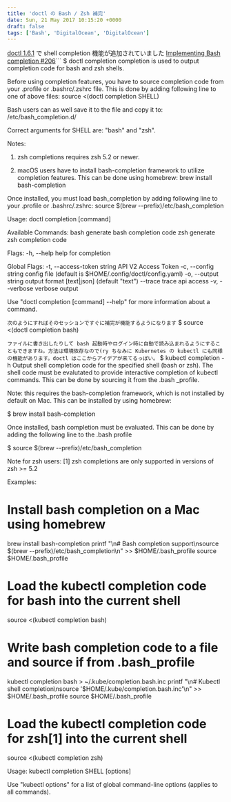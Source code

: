 ```yaml
---
title: 'doctl の Bash / Zsh 補完'
date: Sun, 21 May 2017 10:15:20 +0000
draft: false
tags: ['Bash', 'DigitalOcean', 'DigitalOcean']
---
```


[doctl 1.6.1](https://github.com/digitalocean/doctl/releases/tag/v1.6.1) で shell completion 機能が追加されていました [Implementing Bash completion #206](https://github.com/digitalocean/doctl/pull/206)```
$ doctl completion
completion is used to output completion code for bash and zsh shells.

Before using completion features, you have to source completion code
from your .profile or .bashrc/.zshrc file. This is done by adding
following line to one of above files:
	source <(doctl completion SHELL)

Bash users can as well save it to the file and copy it to:
	/etc/bash\_completion.d/

Correct arguments for SHELL are: "bash" and "zsh".

Notes:
1) zsh completions requires zsh 5.2 or newer.
	
2) macOS users have to install bash-completion framework to utilize
completion features. This can be done using homebrew:
	brew install bash-completion

Once installed, you must load bash\_completion by adding following
line to your .profile or .bashrc/.zshrc:
	source $(brew --prefix)/etc/bash\_completion

Usage:
  doctl completion \[command\]

Available Commands:
  bash        generate bash completion code
  zsh         generate zsh completion code

Flags:
  -h, --help   help for completion

Global Flags:
  -t, --access-token string   API V2 Access Token
  -c, --config string         config file (default is $HOME/.config/doctl/config.yaml)
  -o, --output string         output format \[text|json\] (default "text")
      --trace                 trace api access
  -v, --verbose               verbose output

Use "doctl completion \[command\] --help" for more information about a command.

```次のようにすればそのセッションですぐに補完が機能するようになります```
$ source <(doctl completion bash)

```ファイルに書き出したりして bash 起動時やログイン時に自動で読み込まれるようにすることもできますね。方法は環境依存なので(ry ちなみに Kubernetes の kubectl にも同様の機能があります。doctl はここからアイデアが来てるっぽい。```
$ kubectl completion -h
Output shell completion code for the specified shell (bash or zsh). The shell
code must be evalutated to provide interactive completion of kubectl commands.
This can be done by sourcing it from the .bash \_profile. 

Note: this requires the bash-completion framework, which is not installed by
default on Mac.  This can be installed by using homebrew: 

  $ brew install bash-completion
  
Once installed, bash completion must be evaluated.  This can be done by adding
the following line to the .bash profile 

  $ source $(brew --prefix)/etc/bash\_completion
  
Note for zsh users: \[1\] zsh completions are only supported in versions of zsh >=
5.2

Examples:
  # Install bash completion on a Mac using homebrew
  brew install bash-completion
  printf "\\n# Bash completion support\\nsource $(brew
--prefix)/etc/bash\_completion\\n" >> $HOME/.bash\_profile
  source $HOME/.bash\_profile
  
  # Load the kubectl completion code for bash into the current shell
  source <(kubectl completion bash)
  
  # Write bash completion code to a file and source if from .bash\_profile
  kubectl completion bash > ~/.kube/completion.bash.inc
  printf "\\n# Kubectl shell completion\\nsource
'$HOME/.kube/completion.bash.inc'\\n" >> $HOME/.bash\_profile
  source $HOME/.bash\_profile
  
  # Load the kubectl completion code for zsh\[1\] into the current shell
  source <(kubectl completion zsh)

Usage:
  kubectl completion SHELL \[options\]

Use "kubectl options" for a list of global command-line options (applies to all
commands).

```